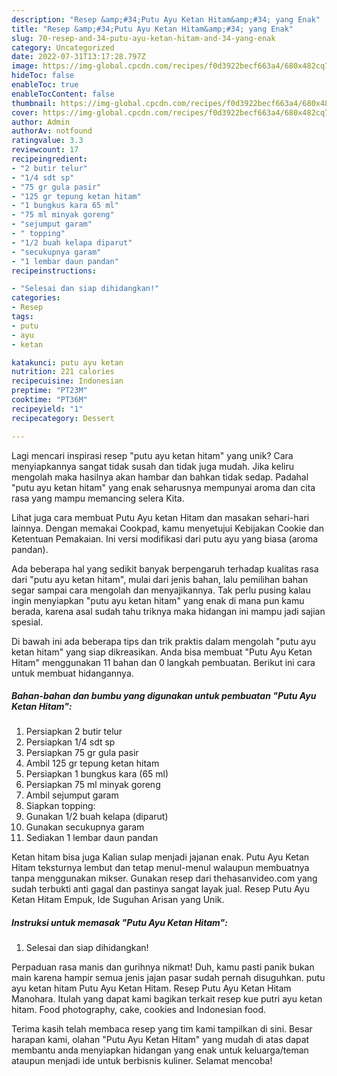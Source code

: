 ```yaml
---
description: "Resep &amp;#34;Putu Ayu Ketan Hitam&amp;#34; yang Enak"
title: "Resep &amp;#34;Putu Ayu Ketan Hitam&amp;#34; yang Enak"
slug: 70-resep-and-34-putu-ayu-ketan-hitam-and-34-yang-enak
category: Uncategorized
date: 2022-07-31T13:17:28.797Z
image: https://img-global.cpcdn.com/recipes/f0d3922becf663a4/680x482cq70/putu-ayu-ketan-hitam-foto-resep-utama.jpg
hideToc: false
enableToc: true
enableTocContent: false
thumbnail: https://img-global.cpcdn.com/recipes/f0d3922becf663a4/680x482cq70/putu-ayu-ketan-hitam-foto-resep-utama.jpg
cover: https://img-global.cpcdn.com/recipes/f0d3922becf663a4/680x482cq70/putu-ayu-ketan-hitam-foto-resep-utama.jpg
author: Admin
authorAv: notfound
ratingvalue: 3.3
reviewcount: 17
recipeingredient:
- "2 butir telur"
- "1/4 sdt sp"
- "75 gr gula pasir"
- "125 gr tepung ketan hitam"
- "1 bungkus kara 65 ml"
- "75 ml minyak goreng"
- "sejumput garam"
- " topping"
- "1/2 buah kelapa diparut"
- "secukupnya garam"
- "1 lembar daun pandan"
recipeinstructions:

- "Selesai dan siap dihidangkan!"
categories:
- Resep
tags:
- putu
- ayu
- ketan

katakunci: putu ayu ketan 
nutrition: 221 calories
recipecuisine: Indonesian
preptime: "PT23M"
cooktime: "PT36M"
recipeyield: "1"
recipecategory: Dessert

---
```





Lagi mencari inspirasi resep &#34;putu ayu ketan hitam&#34; yang unik? Cara menyiapkannya sangat tidak susah dan tidak juga mudah. Jika keliru mengolah maka hasilnya akan hambar dan bahkan tidak sedap. Padahal &#34;putu ayu ketan hitam&#34; yang enak seharusnya mempunyai aroma dan cita rasa yang mampu memancing selera Kita.





Lihat juga cara membuat Putu Ayu ketan Hitam dan masakan sehari-hari lainnya. Dengan memakai Cookpad, kamu menyetujui Kebijakan Cookie dan Ketentuan Pemakaian. Ini versi modifikasi dari putu ayu yang biasa (aroma pandan).

Ada beberapa hal yang sedikit banyak berpengaruh terhadap kualitas rasa dari &#34;putu ayu ketan hitam&#34;, mulai dari jenis bahan, lalu pemilihan bahan segar sampai cara mengolah dan menyajikannya. Tak perlu pusing kalau ingin menyiapkan &#34;putu ayu ketan hitam&#34; yang enak di mana pun kamu berada, karena asal sudah tahu triknya maka hidangan ini mampu jadi sajian spesial.






Di bawah ini ada beberapa tips dan trik praktis dalam mengolah &#34;putu ayu ketan hitam&#34; yang siap dikreasikan. Anda bisa membuat &#34;Putu Ayu Ketan Hitam&#34; menggunakan 11 bahan dan 0 langkah pembuatan. Berikut ini cara untuk membuat hidangannya.

<!--inarticleads1-->

##### Bahan-bahan dan bumbu yang digunakan untuk pembuatan &#34;Putu Ayu Ketan Hitam&#34;:

1. Persiapkan 2 butir telur
1. Persiapkan 1/4 sdt sp
1. Persiapkan 75 gr gula pasir
1. Ambil 125 gr tepung ketan hitam
1. Persiapkan 1 bungkus kara (65 ml)
1. Persiapkan 75 ml minyak goreng
1. Ambil sejumput garam
1. Siapkan  topping:
1. Gunakan 1/2 buah kelapa (diparut)
1. Gunakan secukupnya garam
1. Sediakan 1 lembar daun pandan


Ketan hitam bisa juga Kalian sulap menjadi jajanan enak. Putu Ayu Ketan Hitam teksturnya lembut dan tetap menul-menul walaupun membuatnya tanpa menggunakan mikser. Gunakan resep dari thehasanvideo.com yang sudah terbukti anti gagal dan pastinya sangat layak jual. Resep Putu Ayu Ketan Hitam Empuk, Ide Suguhan Arisan yang Unik. 

<!--inarticleads2-->

##### Instruksi untuk memasak &#34;Putu Ayu Ketan Hitam&#34;:


1. Selesai dan siap dihidangkan!

Perpaduan rasa manis dan gurihnya nikmat! Duh, kamu pasti panik bukan main karena hampir semua jenis jajan pasar sudah pernah disuguhkan. putu ayu ketan hitam Putu Ayu Ketan Hitam. Resep Putu Ayu Ketan Hitam Manohara. Itulah yang dapat kami bagikan terkait resep kue putri ayu ketan hitam. Food photography, cake, cookies and Indonesian food. 

Terima kasih telah membaca resep yang tim kami tampilkan di sini. Besar harapan kami, olahan &#34;Putu Ayu Ketan Hitam&#34; yang mudah di atas dapat membantu anda menyiapkan hidangan yang enak untuk keluarga/teman ataupun menjadi ide untuk berbisnis kuliner. Selamat mencoba!

